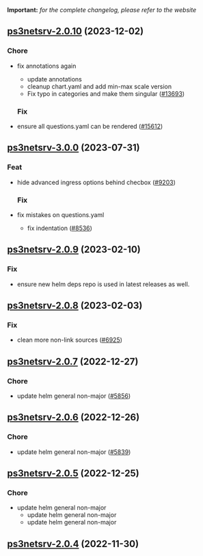 **Important:**
*for the complete changelog, please refer to the website*




## [ps3netsrv-2.0.10](https://github.com/truecharts/charts/compare/ps3netsrv-3.0.0...ps3netsrv-2.0.10) (2023-12-02)

### Chore

- fix annotations again
  - update annotations
  - cleanup chart.yaml and add min-max scale version
  - Fix typo in categories and make them singular ([#13693](https://github.com/truecharts/charts/issues/13693))
  
  ### Fix

- ensure all questions.yaml can be rendered ([#15612](https://github.com/truecharts/charts/issues/15612))
  
  











## [ps3netsrv-3.0.0](https://github.com/truecharts/charts/compare/ps3netsrv-2.0.9...ps3netsrv-3.0.0) (2023-07-31)

### Feat

- hide advanced ingress options behind checbox ([#9203](https://github.com/truecharts/charts/issues/9203))
  
  ### Fix

- fix mistakes on questions.yaml
  - fix indentation ([#8536](https://github.com/truecharts/charts/issues/8536))
  
  


## [ps3netsrv-2.0.9](https://github.com/truecharts/charts/compare/ps3netsrv-2.0.8...ps3netsrv-2.0.9) (2023-02-10)

### Fix

- ensure new helm deps repo is used in latest releases as well.
  
  


## [ps3netsrv-2.0.8](https://github.com/truecharts/charts/compare/ps3netsrv-2.0.7...ps3netsrv-2.0.8) (2023-02-03)

### Fix

-  clean more non-link sources ([#6925](https://github.com/truecharts/charts/issues/6925))
  
  


## [ps3netsrv-2.0.7](https://github.com/truecharts/charts/compare/ps3netsrv-2.0.6...ps3netsrv-2.0.7) (2022-12-27)

### Chore

- update helm general non-major ([#5856](https://github.com/truecharts/charts/issues/5856))
  
  


## [ps3netsrv-2.0.6](https://github.com/truecharts/charts/compare/ps3netsrv-2.0.5...ps3netsrv-2.0.6) (2022-12-26)

### Chore

- update helm general non-major ([#5839](https://github.com/truecharts/charts/issues/5839))
  
  


## [ps3netsrv-2.0.5](https://github.com/truecharts/charts/compare/ps3netsrv-2.0.4...ps3netsrv-2.0.5) (2022-12-25)

### Chore

- update helm general non-major
  - update helm general non-major
  - update helm general non-major
  
  





## [ps3netsrv-2.0.4](https://github.com/truecharts/charts/compare/ps3netsrv-2.0.3...ps3netsrv-2.0.4) (2022-11-30)



